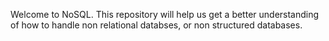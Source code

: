 Welcome to NoSQL. This repository will help us get a better understanding of how to handle non relational databses, or non structured databases. 